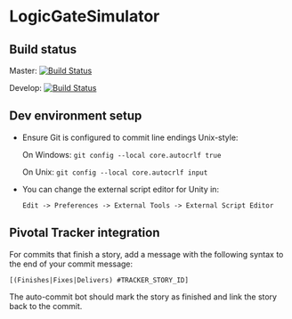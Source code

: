 # LogicGateSimulator

## Build status

Master:  [![Build Status](https://travis-ci.com/circlesabound/LogicGateSimulator.svg?token=jbnKArqd77syS7PRG6Fd&branch=master)](https://travis-ci.com/circlesabound/LogicGateSimulator)

Develop: [![Build Status](https://travis-ci.com/circlesabound/LogicGateSimulator.svg?token=jbnKArqd77syS7PRG6Fd&branch=develop)](https://travis-ci.com/circlesabound/LogicGateSimulator)

## Dev environment setup

- Ensure Git is configured to commit line endings Unix-style:

    On Windows: `git config --local core.autocrlf true`
    
    On Unix: `git config --local core.autocrlf input`

- You can change the external script editor for Unity in:

    `Edit -> Preferences -> External Tools -> External Script Editor`

## Pivotal Tracker integration

For commits that finish a story, add a message with the following syntax to the end of your commit message:

`[(Finishes|Fixes|Delivers) #TRACKER_STORY_ID]`

The auto-commit bot should mark the story as finished and link the story back to the commit.

